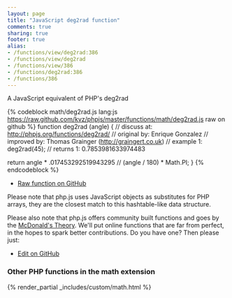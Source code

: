 ```yaml
---
layout: page
title: "JavaScript deg2rad function"
comments: true
sharing: true
footer: true
alias:
- /functions/view/deg2rad:386
- /functions/view/deg2rad
- /functions/view/386
- /functions/deg2rad:386
- /functions/386
---
```

<!-- Generated by Rakefile:build -->
A JavaScript equivalent of PHP's deg2rad

{% codeblock math/deg2rad.js lang:js https://raw.github.com/kvz/phpjs/master/functions/math/deg2rad.js raw on github %}
function deg2rad (angle) {
  //  discuss at: http://phpjs.org/functions/deg2rad/
  // original by: Enrique Gonzalez
  // improved by: Thomas Grainger (http://graingert.co.uk)
  //   example 1: deg2rad(45);
  //   returns 1: 0.7853981633974483

  return angle * .017453292519943295 // (angle / 180) * Math.PI;
}
{% endcodeblock %}

 - [Raw function on GitHub](https://github.com/kvz/phpjs/blob/master/functions/math/deg2rad.js)

Please note that php.js uses JavaScript objects as substitutes for PHP arrays, they are 
the closest match to this hashtable-like data structure. 

Please also note that php.js offers community built functions and goes by the 
[McDonald's Theory](https://medium.com/what-i-learned-building/9216e1c9da7d). We'll put online 
functions that are far from perfect, in the hopes to spark better contributions. 
Do you have one? Then please just: 

 - [Edit on GitHub](https://github.com/kvz/phpjs/edit/master/functions/math/deg2rad.js)


### Other PHP functions in the math extension
{% render_partial _includes/custom/math.html %}
